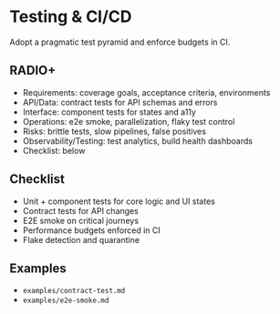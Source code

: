 # Testing & CI/CD

Adopt a pragmatic test pyramid and enforce budgets in CI.

## RADIO+
- Requirements: coverage goals, acceptance criteria, environments
- API/Data: contract tests for API schemas and errors
- Interface: component tests for states and a11y
- Operations: e2e smoke, parallelization, flaky test control
- Risks: brittle tests, slow pipelines, false positives
- Observability/Testing: test analytics, build health dashboards
- Checklist: below

## Checklist
- Unit + component tests for core logic and UI states
- Contract tests for API changes
- E2E smoke on critical journeys
- Performance budgets enforced in CI
- Flake detection and quarantine

## Examples
- `examples/contract-test.md`
- `examples/e2e-smoke.md`
